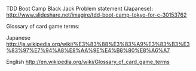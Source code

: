 TDD Boot Camp
Black Jack
Problem statement (Japanese):
http://www.slideshare.net/imagire/tdd-boot-camp-tokyo-for-c-30153762

Glossary of card game terms:

Japanese
http://ja.wikipedia.org/wiki/%E3%83%88%E3%83%A9%E3%83%B3%E3%83%97%E7%94%A8%E8%AA%9E%E4%B8%80%E8%A6%A7

English
http://en.wikipedia.org/wiki/Glossary_of_card_game_terms